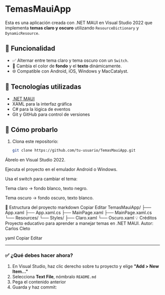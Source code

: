 # TemasMauiApp

Esta es una aplicación creada con .NET MAUI en Visual Studio 2022 que implementa **temas claro y oscuro** utilizando `ResourceDictionary` y `DynamicResource`.

## 🎯 Funcionalidad

- ✅ Alternar entre tema claro y tema oscuro con un `Switch`.
- 🎨 Cambia el color de **fondo** y el **texto** dinámicamente.
- 🌐 Compatible con Android, iOS, Windows y MacCatalyst.

## 🧰 Tecnologías utilizadas

- [.NET MAUI](https://learn.microsoft.com/dotnet/maui/)
- XAML para la interfaz gráfica
- C# para la lógica de eventos
- Git y GitHub para control de versiones

## 🧪 Cómo probarlo

1. Clona este repositorio:
   ```bash
   git clone https://github.com/tu-usuario/TemasMauiApp.git
Ábrelo en Visual Studio 2022.

Ejecuta el proyecto en el emulador Android o Windows.

Usa el switch para cambiar el tema:

Tema claro → fondo blanco, texto negro.

Tema oscuro → fondo oscuro, texto blanco.

📁 Estructura del proyecto
markdown
Copiar
Editar
TemasMauiApp/
├── App.xaml
├── App.xaml.cs
├── MainPage.xaml
├── MainPage.xaml.cs
└── Resources/
    └── Styles/
        ├── Claro.xaml
        └── Oscuro.xaml
💡 Créditos
Proyecto educativo para aprender a manejar temas en .NET MAUI.
Autor: Carlos Cleto

yaml
Copiar
Editar

---

### ✅ ¿Qué debes hacer ahora?

1. En Visual Studio, haz clic derecho sobre tu proyecto y elige **"Add > New Item..."**
2. Selecciona **Text File**, nómbralo `README.md`
3. Pega el contenido anterior
4. Guarda y haz commit:
